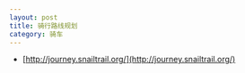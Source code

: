 ```yaml
---
layout: post
title: 骑行路线规划
category: 骑车
---
```


* [http://journey.snailtrail.org/](http://journey.snailtrail.org/)